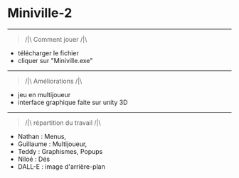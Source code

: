 # Miniville-2
 ___________________
> /|\ Comment jouer /|\
 - télécharger le fichier
 - cliquer sur "Miniville.exe"
 ___________________
> /|\ Améliorations /|\
 - jeu en multijoueur
 - interface graphique faite sur unity 3D
 ____________________________
> /|\ répartition du travail /|\
 - Nathan : Menus, 
 - Guillaume : Multijoueur, 
 - Teddy : Graphismes, Popups
 - Niloé : Dés
 - DALL-E : image d'arrière-plan
